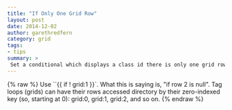 ```yaml
---
title: "If Only One Grid Row"
layout: post
date: 2014-12-02
author: garethredfern
category: grid
tags:
- tips
summary: >
 Set a conditional which displays a class id there is only one grid row.
---
```


{% raw %}
Use ``{{ if ! grid:1 }}`. What this is saying is, "if row 2 is null". Tag loops (grids) can have their rows accessed directory by their zero-indexed key (so, starting at 0): grid:0, grid:1, grid:2, and so on.
{% endraw %}
